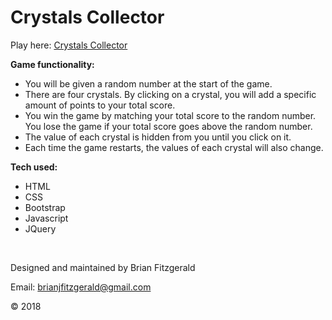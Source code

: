 # Crystals Collector

Play here: [Crystals Collector](https://brijamfitz.github.io/Crystals-Collector/)

**Game functionality:**
* You will be given a random number at the start of the game.
* There are four crystals. By clicking on a crystal, you will add a specific amount of points to your total score.
* You win the game by matching your total score to the random number. You lose the game if your total score goes above the random number.
* The value of each crystal is hidden from you until you click on it.
* Each time the game restarts, the values of each crystal will also change.

**Tech used:**
* HTML
* CSS
* Bootstrap
* Javascript
* JQuery

&nbsp;

Designed and maintained by Brian Fitzgerald

Email: brianjfitzgerald@gmail.com

&#169; 2018
